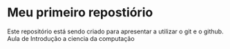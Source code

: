 # Meu primeiro repostiório

Este repositório está sendo criado para apresentar a utilizar o git e o github.
Aula de Introdução a ciencia da computação
